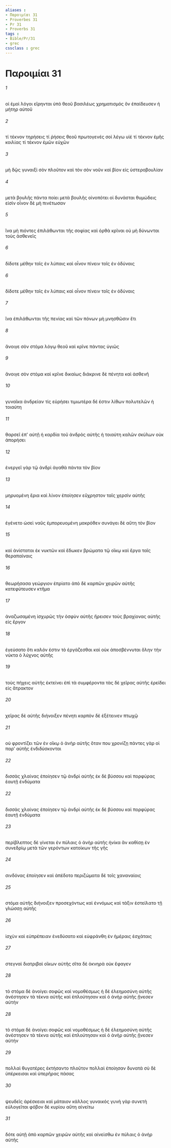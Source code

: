 ```yaml
---
aliases : 
- Παροιμίαι 31
- Proverbes 31
- Pr 31
- Proverbs 31
tags : 
- Bible/Pr/31
- grec
cssclass : grec
---
```


# Παροιμίαι 31

###### 1
οἱ ἐμοὶ λόγοι εἴρηνται ὑπὸ θεοῦ βασιλέως χρηματισμός ὃν ἐπαίδευσεν ἡ μήτηρ αὐτοῦ
###### 2
τί τέκνον τηρήσεις τί ῥήσεις θεοῦ πρωτογενές σοὶ λέγω υἱέ τί τέκνον ἐμῆς κοιλίας τί τέκνον ἐμῶν εὐχῶν
###### 3
μὴ δῷς γυναιξὶ σὸν πλοῦτον καὶ τὸν σὸν νοῦν καὶ βίον εἰς ὑστεροβουλίαν
###### 4
μετὰ βουλῆς πάντα ποίει μετὰ βουλῆς οἰνοπότει οἱ δυνάσται θυμώδεις εἰσίν οἶνον δὲ μὴ πινέτωσαν
###### 5
ἵνα μὴ πιόντες ἐπιλάθωνται τῆς σοφίας καὶ ὀρθὰ κρῖναι οὐ μὴ δύνωνται τοὺς ἀσθενεῖς
###### 6
δίδοτε μέθην τοῖς ἐν λύπαις καὶ οἶνον πίνειν τοῖς ἐν ὀδύναις
###### 6
δίδοτε μέθην τοῖς ἐν λύπαις καὶ οἶνον πίνειν τοῖς ἐν ὀδύναις
###### 7
ἵνα ἐπιλάθωνται τῆς πενίας καὶ τῶν πόνων μὴ μνησθῶσιν ἔτι
###### 8
ἄνοιγε σὸν στόμα λόγῳ θεοῦ καὶ κρῖνε πάντας ὑγιῶς
###### 9
ἄνοιγε σὸν στόμα καὶ κρῖνε δικαίως διάκρινε δὲ πένητα καὶ ἀσθενῆ
###### 10
γυναῖκα ἀνδρείαν τίς εὑρήσει τιμιωτέρα δέ ἐστιν λίθων πολυτελῶν ἡ τοιαύτη
###### 11
θαρσεῖ ἐπ' αὐτῇ ἡ καρδία τοῦ ἀνδρὸς αὐτῆς ἡ τοιαύτη καλῶν σκύλων οὐκ ἀπορήσει
###### 12
ἐνεργεῖ γὰρ τῷ ἀνδρὶ ἀγαθὰ πάντα τὸν βίον
###### 13
μηρυομένη ἔρια καὶ λίνον ἐποίησεν εὔχρηστον ταῖς χερσὶν αὐτῆς
###### 14
ἐγένετο ὡσεὶ ναῦς ἐμπορευομένη μακρόθεν συνάγει δὲ αὕτη τὸν βίον
###### 15
καὶ ἀνίσταται ἐκ νυκτῶν καὶ ἔδωκεν βρώματα τῷ οἴκῳ καὶ ἔργα ταῖς θεραπαίναις
###### 16
θεωρήσασα γεώργιον ἐπρίατο ἀπὸ δὲ καρπῶν χειρῶν αὐτῆς κατεφύτευσεν κτῆμα
###### 17
ἀναζωσαμένη ἰσχυρῶς τὴν ὀσφὺν αὐτῆς ἤρεισεν τοὺς βραχίονας αὐτῆς εἰς ἔργον
###### 18
ἐγεύσατο ὅτι καλόν ἐστιν τὸ ἐργάζεσθαι καὶ οὐκ ἀποσβέννυται ὅλην τὴν νύκτα ὁ λύχνος αὐτῆς
###### 19
τοὺς πήχεις αὐτῆς ἐκτείνει ἐπὶ τὰ συμφέροντα τὰς δὲ χεῖρας αὐτῆς ἐρείδει εἰς ἄτρακτον
###### 20
χεῖρας δὲ αὐτῆς διήνοιξεν πένητι καρπὸν δὲ ἐξέτεινεν πτωχῷ
###### 21
οὐ φροντίζει τῶν ἐν οἴκῳ ὁ ἀνὴρ αὐτῆς ὅταν που χρονίζῃ πάντες γὰρ οἱ παρ' αὐτῆς ἐνδιδύσκονται
###### 22
δισσὰς χλαίνας ἐποίησεν τῷ ἀνδρὶ αὐτῆς ἐκ δὲ βύσσου καὶ πορφύρας ἑαυτῇ ἐνδύματα
###### 22
δισσὰς χλαίνας ἐποίησεν τῷ ἀνδρὶ αὐτῆς ἐκ δὲ βύσσου καὶ πορφύρας ἑαυτῇ ἐνδύματα
###### 23
περίβλεπτος δὲ γίνεται ἐν πύλαις ὁ ἀνὴρ αὐτῆς ἡνίκα ἂν καθίσῃ ἐν συνεδρίῳ μετὰ τῶν γερόντων κατοίκων τῆς γῆς
###### 24
σινδόνας ἐποίησεν καὶ ἀπέδοτο περιζώματα δὲ τοῖς χαναναίοις
###### 25
στόμα αὐτῆς διήνοιξεν προσεχόντως καὶ ἐννόμως καὶ τάξιν ἐστείλατο τῇ γλώσσῃ αὐτῆς
###### 26
ἰσχὺν καὶ εὐπρέπειαν ἐνεδύσατο καὶ εὐφράνθη ἐν ἡμέραις ἐσχάταις
###### 27
στεγναὶ διατριβαὶ οἴκων αὐτῆς σῖτα δὲ ὀκνηρὰ οὐκ ἔφαγεν
###### 28
τὸ στόμα δὲ ἀνοίγει σοφῶς καὶ νομοθέσμως ἡ δὲ ἐλεημοσύνη αὐτῆς ἀνέστησεν τὰ τέκνα αὐτῆς καὶ ἐπλούτησαν καὶ ὁ ἀνὴρ αὐτῆς ᾔνεσεν αὐτήν
###### 28
τὸ στόμα δὲ ἀνοίγει σοφῶς καὶ νομοθέσμως ἡ δὲ ἐλεημοσύνη αὐτῆς ἀνέστησεν τὰ τέκνα αὐτῆς καὶ ἐπλούτησαν καὶ ὁ ἀνὴρ αὐτῆς ᾔνεσεν αὐτήν
###### 29
πολλαὶ θυγατέρες ἐκτήσαντο πλοῦτον πολλαὶ ἐποίησαν δυνατά σὺ δὲ ὑπέρκεισαι καὶ ὑπερῆρας πάσας
###### 30
ψευδεῖς ἀρέσκειαι καὶ μάταιον κάλλος γυναικός γυνὴ γὰρ συνετὴ εὐλογεῖται φόβον δὲ κυρίου αὕτη αἰνείτω
###### 31
δότε αὐτῇ ἀπὸ καρπῶν χειρῶν αὐτῆς καὶ αἰνείσθω ἐν πύλαις ὁ ἀνὴρ αὐτῆς
